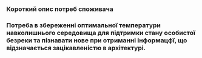 ### Короткий опис потреб споживача
### Потреба в збереженні оптимальної температури навколишнього середовища для підтримки стану особистої безреки та пізнавати нове при отриманні інформацфї, що відзначається зацікавленістю в архітектурі.

